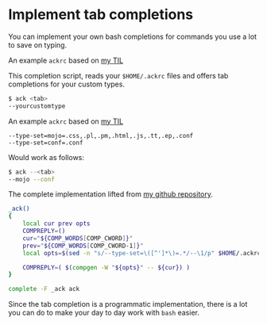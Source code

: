 # Implement tab completions

You can implement your own bash completions for commands you use a lot to save on typing.

An example `ackrc` based on [my TIL](../ack/define_a_custom_search_filetype_scope.md)

This completion script, reads your `$HOME/.ackrc` files and offers tab completions for your custom types.

```bash
$ ack <tab>
--yourcustomtype
```

An example `ackrc` based on [my TIL](../ack/define_a_custom_search_filetype_scope.md)

```
--type-set=mojo=.css,.pl,.pm,.html,.js,.tt,.ep,.conf
--type-set=conf=.conf
```

Would work as follows:

```bash
$ ack --<tab>
--mojo --conf
```

The complete implementation lifted from [my github repository](https://github.com/jonasbn/bash_completion_ack).

```bash
_ack()
{
    local cur prev opts
    COMPREPLY=()
    cur="${COMP_WORDS[COMP_CWORD]}"
    prev="${COMP_WORDS[COMP_CWORD-1]}"
    local opts=$(sed -n "s/--type-set=\([^']*\)=.*/--\1/p" $HOME/.ackrc )

    COMPREPLY=( $(compgen -W "${opts}" -- ${cur}) )
}

complete -F _ack ack
```

Since the tab completion is a programmatic implementation, there is a lot you can do to make your day to day work with `bash` easier.
